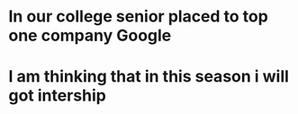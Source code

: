 # In our college senior placed to top one company Google 
# I am thinking that in this season i will got intership 
